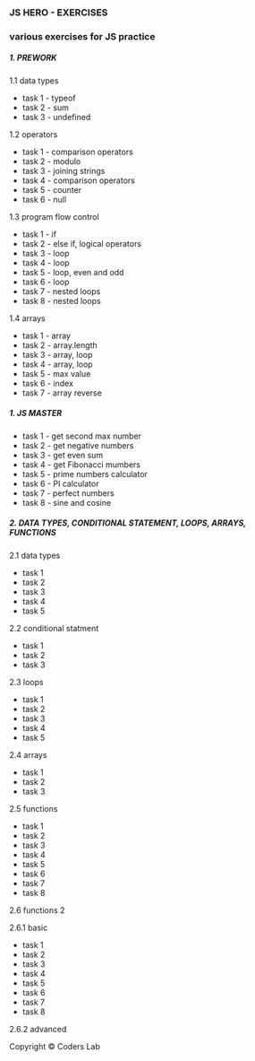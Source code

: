 ### JS HERO - EXERCISES
### various exercises for JS practice

##### 1. PREWORK
1.1 data types
* task 1 - typeof
* task 2 - sum 
* task 3 - undefined

1.2 operators
* task 1 - comparison operators
* task 2 - modulo
* task 3 - joining strings
* task 4 - comparison operators
* task 5 - counter
* task 6 - null

1.3 program flow control
* task 1 - if
* task 2 - else if, logical operators
* task 3 - loop
* task 4 - loop
* task 5 - loop, even and odd
* task 6 - loop
* task 7 - nested loops 
* task 8 - nested loops 

1.4 arrays
* task 1 - array
* task 2 - array.length
* task 3 - array, loop
* task 4 - array, loop
* task 5 - max value
* task 6 - index
* task 7 - array reverse 

##### 1. JS MASTER
* task 1 - get second max number
* task 2 - get negative numbers
* task 3 - get even sum
* task 4 - get Fibonacci mumbers
* task 5 - prime numbers calculator
* task 6 - PI calculator
* task 7 - perfect numbers
* task 8 - sine and cosine 


##### 2. DATA TYPES, CONDITIONAL STATEMENT, LOOPS, ARRAYS, FUNCTIONS 
2.1 data types
 * task 1 
 * task 2
 * task 3 
 * task 4 
 * task 5 
 
 2.2 conditional statment
 * task 1 
 * task 2
 * task 3 
 
2.3 loops
 * task 1 
 * task 2
 * task 3 
 * task 4 
 * task 5 
 
2.4 arrays
 * task 1 
 * task 2
 * task 3 
 
2.5 functions
* task 1
* task 2
* task 3
* task 4
* task 5
* task 6
* task 7
* task 8

2.6 functions 2

2.6.1 basic
* task 1
* task 2
* task 3
* task 4
* task 5
* task 6
* task 7
* task 8

2.6.2 advanced







Copyright © Coders Lab
